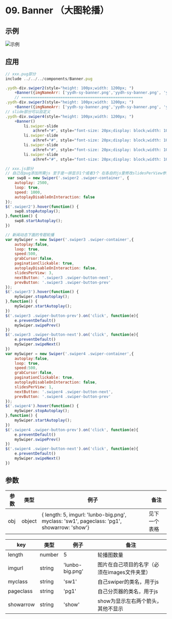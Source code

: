 # 09. Banner （大图轮播）
## 示例
![示例](../images/banner.gif) 

## 应用
```javascript
// xxx.pug部分
include ../../../components/Banner.pug

.yydh-div.swiper2(style="height: 100px;width: 1200px; ")
    +Banner({imgNameArr: ['yydh-sy-banner.png','yydh-sy-banner.png', 'yydh-sy-banner.png']})
    // =====================================================
.yydh-div.swiper3(style="height: 100px;width: 1200px; ")
    +Banner({imgNameArr: ['yydh-sy-banner.png','yydh-sy-banner.png', 'yydh-sy-banner.png'],showarrow: 'show'})
// slide部分可以自定义
.yydh-div.swiper4(style="height: 100px;width: 1200px; ")
    +Banner()
        li.swiper-slide
            a(href="#", style="font-size: 20px;display: block;width: 100%;height: 100%;background: pink;") 不要图片啦
        li.swiper-slide
            a(href="#", style="font-size: 20px;display: block;width: 100%;height: 100%;background: pink;") 不要图片啦
        li.swiper-slide
            a(href="#", style="font-size: 20px;display: block;width: 100%;height: 100%;background: pink;") 不要图片啦
        li.swiper-slide
            a(href="#", style="font-size: 20px;display: block;width: 100%;height: 100%;background: pink;") 不要图片啦

// xxx.js部分
// 自己在pug添加所需js 至于是一排显示1个或者3个 在各自的js里修改slidesPerView参数
 var swp8 = new Swiper('.swiper2 .swiper-container', {
    autoplay: 2500,
    loop: true,
    speed: 1000,
    autoplayDisableOnInteraction: false
});
$('.swiper2').hover(function() {
    swp8.stopAutoplay();
},function() {
    swp8.startAutoplay();
})

// 新闻动态下面的专题轮播
var mySwiper = new Swiper('.swiper3 .swiper-container',{
    autoplay:false,
    loop: true,
    speed:500,
    grabCursor:false,
    paginationClickable: true,
    autoplayDisableOnInteraction: false,
    slidesPerView: 3,
    nextButton: '.swiper3 .swiper-button-next',
    prevButton: '.swiper3 .swiper-button-prev'
}); 
$('.swiper3').hover(function() {
    mySwiper.stopAutoplay();
},function() {
    mySwiper.startAutoplay();
})
$('.swiper3 .swiper-button-prev').on('click', function(e){
    e.preventDefault()
    mySwiper.swipePrev()
})
$('.swiper3 .swiper-button-next').on('click', function(e){
    e.preventDefault()
    mySwiper.swipeNext()
})
var mySwiper = new Swiper('.swiper4 .swiper-container',{
    autoplay:false,
    loop: true,
    speed:500,
    grabCursor:false,
    paginationClickable: true,
    autoplayDisableOnInteraction: false,
    slidesPerView: 1,
    nextButton: '.swiper4 .swiper-button-next',
    prevButton: '.swiper4 .swiper-button-prev'
}); 
$('.swiper4').hover(function() {
    mySwiper.stopAutoplay();
},function() {
    mySwiper.startAutoplay();
})
$('.swiper4 .swiper-button-prev').on('click', function(e){
    e.preventDefault()
    mySwiper.swipePrev()
})
$('.swiper4 .swiper-button-next').on('click', function(e){
    e.preventDefault()
    mySwiper.swipeNext()
})
```

## 参数
| 参数 | 类型 | 例子 |备注 |
|-----|-----|------|------|
| obj | object   | { length: 5, imgurl: 'lunbo-big.png', myclass: 'sw1', pageclass: 'pg1', showarrow: 'show'} | 见下一个表格 |

| key | 类型 | 例子 |备注 |
|-----|-----|------|------|
| length | number   | 5 | 轮播图数量 |
| imgurl | string   | 'lunbo-big.png' | 图片在自己项目的名字（必须在images文件夹里） |
| myclass | string   | 'sw1' | 自己swiper的类名，用于js |
| pageclass | string   | 'pg1' | 自己分页器的类名，用于js |
| showarrow | string   | 'show' | show为显示左右两个箭头，其他不显示 |